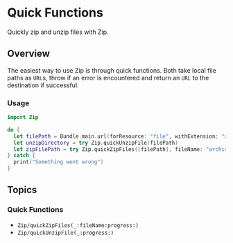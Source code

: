 # Quick Functions

Quickly zip and unzip files with Zip.

## Overview

The easiest way to use Zip is through quick functions.
Both take local file paths as `URL`s, throw if an error is encountered and return an `URL` to the destination if successful.

### Usage

```swift
import Zip

do {
  let filePath = Bundle.main.url(forResource: "file", withExtension: "zip")!
  let unzipDirectory = try Zip.quickUnzipFile(filePath)
  let zipFilePath = try Zip.quickZipFiles([filePath], fileName: "archive")
} catch {
  print("Something went wrong")
}
```

## Topics

### Quick Functions

- ``Zip/quickZipFiles(_:fileName:progress:)``
- ``Zip/quickUnzipFile(_:progress:)``
